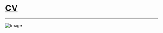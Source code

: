 # [CV](https://github.com/3530385/CV/blob/main/Шевченко%20Евгений%20Александрович.pdf)


-----------
![image](https://github.com/3530385/CV/assets/45338087/396d3712-1001-4e4f-86b1-62130b580a89)
